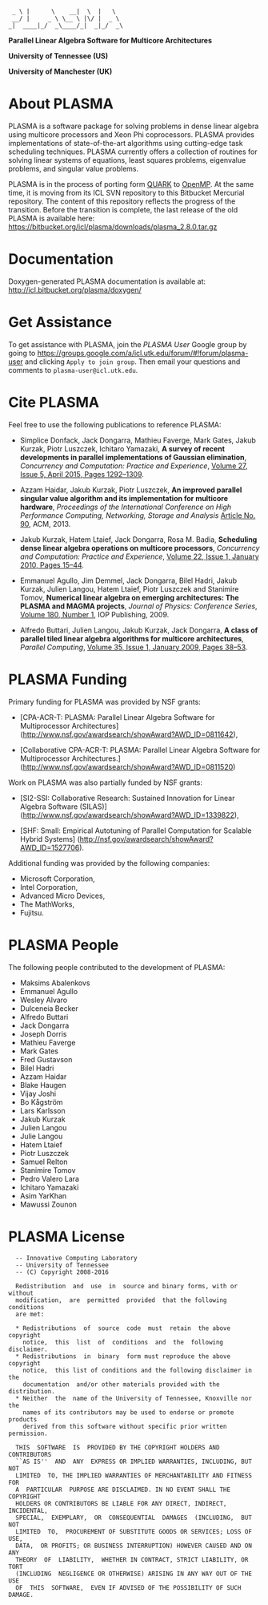 ~~~~
 _ \ |      \    __|  \  |   \
 __/ |     _ \ \__ \ |\/ |  _ \
_|  ____|_/  _\____/_|  _|_/  _\
~~~~

**Parallel Linear Algebra Software for Multicore Architectures**

**University of Tennessee (US)**

**University of Manchester (UK)**

About PLASMA
============

PLASMA is a software package for solving problems in dense linear algebra
using multicore processors and Xeon Phi coprocessors.
PLASMA provides implementations of state-of-the-art algorithms
using cutting-edge task scheduling techniques.
PLASMA currently offers a collection of routines
for solving linear systems of equations, least squares problems,
eigenvalue problems, and singular value problems.

PLASMA is in the process of porting form [QUARK](http://icl.cs.utk.edu/quark/)
to [OpenMP](http://openmp.org/wp/).
At the same time, it is moving from its ICL SVN repository
to this Bitbucket Mercurial repository.
The content of this repository reflects the progress of the transition.
Before the transition is complete, the last release of the old PLASMA
is available here: https://bitbucket.org/icl/plasma/downloads/plasma_2.8.0.tar.gz

Documentation
=============

Doxygen-generated PLASMA documentation is available at:
http://icl.bitbucket.org/plasma/doxygen/

Get Assistance
==============

To get assistance with PLASMA, join the *PLASMA User* Google group by going to
https://groups.google.com/a/icl.utk.edu/forum/#!forum/plasma-user and clicking
`Apply to join group`.
Then email your questions and comments to `plasma-user@icl.utk.edu`.

Cite PLASMA
===========

Feel free to use the following publications to reference PLASMA:

* Simplice Donfack, Jack Dongarra, Mathieu Faverge, Mark Gates,
  Jakub Kurzak, Piotr Luszczek, Ichitaro Yamazaki,
  **A survey of recent developments in parallel implementations
  of Gaussian elimination**,
  *Concurrency and Computation: Practice and Experience*,
  [Volume 27, Issue 5, April 2015, Pages 1292–1309](http://dx.doi.org/10.1002/cpe.3306).

* Azzam Haidar, Jakub Kurzak, Piotr Luszczek,
  **An improved parallel singular value algorithm and its implementation
  for multicore hardware**,
  *Proceedings of the International Conference on High Performance Computing,
  Networking, Storage and Analysis*
  [Article No. 90](http://dx.doi.org/10.1145/2503210.2503292), ACM, 2013.

* Jakub Kurzak, Hatem Ltaief, Jack Dongarra, Rosa M. Badia,
  **Scheduling dense linear algebra operations on multicore processors**,
  *Concurrency and Computation: Practice and Experience*,
  [Volume 22, Issue 1, January 2010, Pages 15–44](http://dx.doi.org/10.1002/cpe.1467).

* Emmanuel Agullo, Jim Demmel, Jack Dongarra, Bilel Hadri, Jakub Kurzak, Julien Langou,
  Hatem Ltaief, Piotr Luszczek and Stanimire Tomov,
  **Numerical linear algebra on emerging architectures: The PLASMA and MAGMA projects**,
  *Journal of Physics: Conference Series*,
  [Volume 180, Number 1](http://dx.doi.org/10.1088/1742-6596/180/1/012037),
  IOP Publishing, 2009.

* Alfredo Buttari, Julien Langou, Jakub Kurzak, Jack Dongarra,
  **A class of parallel tiled linear algebra algorithms for multicore architectures**,
  *Parallel Computing*,
  [Volume 35, Issue 1, January 2009, Pages 38–53](http://dx.doi.org/10.1016/j.parco.2008.10.002).

PLASMA Funding
==============

Primary funding for PLASMA was provided by NSF grants:

* [CPA-ACR-T: PLASMA:
   Parallel Linear Algebra Software for Multiprocessor Architectures]
  (http://www.nsf.gov/awardsearch/showAward?AWD_ID=0811642),

* [Collaborative CPA-ACR-T: PLASMA:
   Parallel Linear Algebra Software for Multiprocessor Architectures.]
  (http://www.nsf.gov/awardsearch/showAward?AWD_ID=0811520)

Work on PLASMA was also partially funded by NSF grants:

* [SI2-SSI: Collaborative Research:
   Sustained Innovation for Linear Algebra Software (SILAS)]
  (http://www.nsf.gov/awardsearch/showAward?AWD_ID=1339822),

* [SHF: Small:
   Empirical Autotuning of Parallel Computation for Scalable Hybrid Systems]
  (http://nsf.gov/awardsearch/showAward?AWD_ID=1527706).

Additional funding was provided by the following companies:

* Microsoft Corporation,
* Intel Corporation,
* Advanced Micro Devices,
* The MathWorks,
* Fujitsu.

PLASMA People
=============

The following people contributed to the development of PLASMA:

* Maksims Abalenkovs
* Emmanuel Agullo
* Wesley Alvaro
* Dulceneia Becker
* Alfredo Buttari
* Jack Dongarra
* Joseph Dorris
* Mathieu Faverge
* Mark Gates
* Fred Gustavson
* Bilel Hadri
* Azzam Haidar
* Blake Haugen
* Vijay Joshi
* Bo Kågström
* Lars Karlsson
* Jakub Kurzak
* Julien Langou
* Julie Langou
* Hatem Ltaief
* Piotr Luszczek
* Samuel Relton
* Stanimire Tomov
* Pedro Valero Lara
* Ichitaro Yamazaki
* Asim YarKhan
* Mawussi Zounon

PLASMA License
==============

```
  -- Innovative Computing Laboratory
  -- University of Tennessee
  -- (C) Copyright 2008-2016

  Redistribution  and  use  in  source and binary forms, with or without
  modification,  are  permitted  provided  that the following conditions
  are met:

  * Redistributions  of  source  code  must  retain  the above copyright
    notice,  this  list  of  conditions  and  the  following  disclaimer.
  * Redistributions  in  binary  form must reproduce the above copyright
    notice,  this list of conditions and the following disclaimer in the
    documentation  and/or other materials provided with the distribution.
  * Neither  the  name of the University of Tennessee, Knoxville nor the
    names of its contributors may be used to endorse or promote products
    derived from this software without specific prior written permission.

  THIS  SOFTWARE  IS  PROVIDED BY THE COPYRIGHT HOLDERS AND CONTRIBUTORS
  ``AS IS''  AND  ANY  EXPRESS OR IMPLIED WARRANTIES, INCLUDING, BUT NOT
  LIMITED  TO, THE IMPLIED WARRANTIES OF MERCHANTABILITY AND FITNESS FOR
  A  PARTICULAR  PURPOSE ARE DISCLAIMED. IN NO EVENT SHALL THE COPYRIGHT
  HOLDERS OR CONTRIBUTORS BE LIABLE FOR ANY DIRECT, INDIRECT, INCIDENTAL,
  SPECIAL,  EXEMPLARY,  OR  CONSEQUENTIAL  DAMAGES  (INCLUDING,  BUT NOT
  LIMITED  TO,  PROCUREMENT OF SUBSTITUTE GOODS OR SERVICES; LOSS OF USE,
  DATA,  OR PROFITS; OR BUSINESS INTERRUPTION) HOWEVER CAUSED AND ON ANY
  THEORY  OF  LIABILITY,  WHETHER IN CONTRACT, STRICT LIABILITY, OR TORT
  (INCLUDING  NEGLIGENCE OR OTHERWISE) ARISING IN ANY WAY OUT OF THE USE
  OF  THIS  SOFTWARE,  EVEN IF ADVISED OF THE POSSIBILITY OF SUCH DAMAGE.
```
